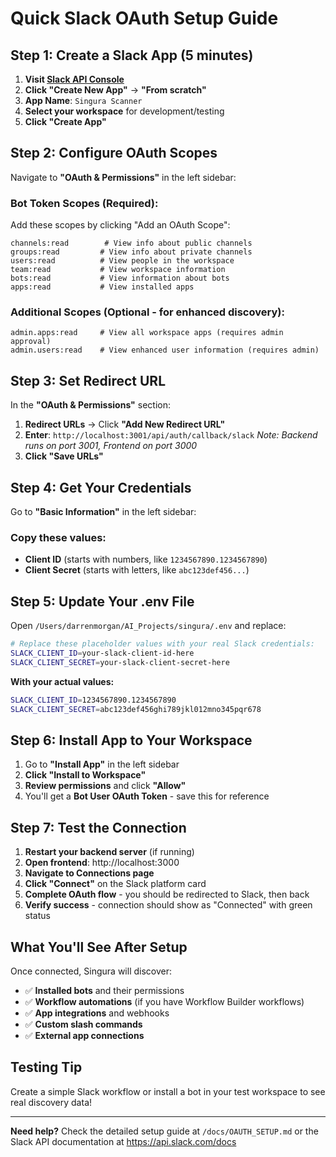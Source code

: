 # Quick Slack OAuth Setup Guide

## Step 1: Create a Slack App (5 minutes)

1. **Visit [Slack API Console](https://api.slack.com/apps)**
2. **Click "Create New App"** → **"From scratch"**
3. **App Name**: `Singura Scanner`
4. **Select your workspace** for development/testing
5. **Click "Create App"**

## Step 2: Configure OAuth Scopes

Navigate to **"OAuth & Permissions"** in the left sidebar:

### Bot Token Scopes (Required):
Add these scopes by clicking "Add an OAuth Scope":

```
channels:read        # View info about public channels
groups:read         # View info about private channels  
users:read          # View people in the workspace
team:read           # View workspace information
bots:read           # View information about bots
apps:read           # View installed apps
```

### Additional Scopes (Optional - for enhanced discovery):
```
admin.apps:read     # View all workspace apps (requires admin approval)
admin.users:read    # View enhanced user information (requires admin)
```

## Step 3: Set Redirect URL

In the **"OAuth & Permissions"** section:

1. **Redirect URLs** → Click **"Add New Redirect URL"**
2. **Enter**: `http://localhost:3001/api/auth/callback/slack`
   *Note: Backend runs on port 3001, Frontend on port 3000*
3. **Click "Save URLs"**

## Step 4: Get Your Credentials

Go to **"Basic Information"** in the left sidebar:

### Copy these values:
- **Client ID** (starts with numbers, like `1234567890.1234567890`)
- **Client Secret** (starts with letters, like `abc123def456...`)

## Step 5: Update Your .env File

Open `/Users/darrenmorgan/AI_Projects/singura/.env` and replace:

```bash
# Replace these placeholder values with your real Slack credentials:
SLACK_CLIENT_ID=your-slack-client-id-here
SLACK_CLIENT_SECRET=your-slack-client-secret-here
```

**With your actual values:**
```bash
SLACK_CLIENT_ID=1234567890.1234567890
SLACK_CLIENT_SECRET=abc123def456ghi789jkl012mno345pqr678
```

## Step 6: Install App to Your Workspace

1. Go to **"Install App"** in the left sidebar
2. **Click "Install to Workspace"**  
3. **Review permissions** and click **"Allow"**
4. You'll get a **Bot User OAuth Token** - save this for reference

## Step 7: Test the Connection

1. **Restart your backend server** (if running)
2. **Open frontend**: http://localhost:3000
3. **Navigate to Connections page**
4. **Click "Connect"** on the Slack platform card
5. **Complete OAuth flow** - you should be redirected to Slack, then back
6. **Verify success** - connection should show as "Connected" with green status

## What You'll See After Setup

Once connected, Singura will discover:
- ✅ **Installed bots** and their permissions
- ✅ **Workflow automations** (if you have Workflow Builder workflows)
- ✅ **App integrations** and webhooks
- ✅ **Custom slash commands**
- ✅ **External app connections**

## Testing Tip

Create a simple Slack workflow or install a bot in your test workspace to see real discovery data!

---

**Need help?** Check the detailed setup guide at `/docs/OAUTH_SETUP.md` or the Slack API documentation at https://api.slack.com/docs